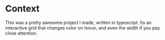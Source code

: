 # Context

This was a pretty awesome project I made, written in typescript. Its an interactive grid that changes color on hovor, and even the width if you pay close attention.